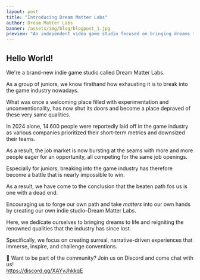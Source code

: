 ```yaml
---
layout: post
title: "Introducing Dream Matter Labs"
author: Dream Matter Labs
banner: /assets/img/blog/blogpost_1.jpg
preview: "An independent video game studio focused on bringing dreams to life."
---
```

<h2 class="post-heading">Hello World!</h2>

We're a brand-new indie game studio called Dream Matter Labs. 

As a group of juniors, we know firsthand how exhausting it is to break into the game industry nowadays. 

What was once a welcoming place filled with experimentation and unconventionality, has now shut its doors and become a place depraved of these very same qualities.

In 2024 alone, 14.600 people were reportedly laid off in the game industry as various companies prioritized their short-term metrics and downsized their teams.

As a result, the job market is now bursting at the seams with more and more people eager for an opportunity, all competing for the same job openings.

Especially for juniors, breaking into the game industry has therefore become a battle that is nearly impossible to win.

As a result, we have come to the conclusion that the beaten path fos us is one with a dead end.

Encouraging us to forge our own path and take *matters* into our own hands by creating our own indie studio–Dream Matter Labs.

Here, we dedicate ourselves to bringing dreams to life and reigniting the renowned qualities that the industry has since lost.

Specifically, we focus on creating surreal, narrative-driven experiences that immerse, inspire, and challenge conventions.

💭 Want to be part of the community? Join us on Discord and come chat with us!<br><https://discord.gg/XAYvJhkkqE>